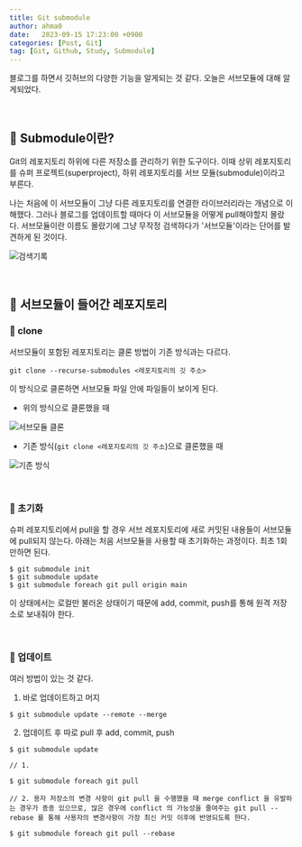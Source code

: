 ```yaml
---
title: Git submodule 
author: ahma0
date:   2023-09-15 17:23:00 +0900
categories: [Post, Git]
tag: [Git, Github, Study, Submodule]
---
```


블로그를 하면서 깃허브의 다양한 기능을 알게되는 것 같다. 오늘은 서브모듈에 대해 알게되었다.

<br>

## 📝 Submodule이란?

Git의 레포지토리 하위에 다른 저장소를 관리하기 위한 도구이다. 이때 상위 레포지토리를 슈퍼 프로젝트(superproject), 하위 레포지토리를 서브 모듈(submodule)이라고 부른다. 

나는 처음에 이 서브모듈이 그냥 다른 레포지토리를 연결한 라이브러리라는 개념으로 이해했다. 그러나 블로그를 업데이트할 때마다 이 서브모듈을 어떻게 pull해야할지 몰랐다. 서브모듈이란 이름도 몰랐기에 그냥 무작정 검색하다가 '서브모듈'이라는 단어를 발견하게 된 것이다.

![검색기록](https://github.com/ahma0/ahma0/assets/84761609/a345ccc6-f0df-4e1a-9e73-2ba0065b8e42)

<br>

## 🍥 서브모듈이 들어간 레포지토리

### 📌 clone

서브모듈이 포함된 레포지토리는 클론 방법이 기존 방식과는 다르다.

```
git clone --recurse-submodules <레포지토리의 깃 주소>
```

이 방식으로 클론하면 서브모듈 파일 안에 파일들이 보이게 된다.

- 위의 방식으로 클론했을 때

![서브모듈 클론](https://github.com/ahma0/ahma0/assets/84761609/07d7bd38-af44-4d79-979c-bb9a8741c2b1)


- 기존 방식(`git clone <레포지토리의 깃 주소`)으로 클론했을 때

![기존 방식](https://github.com/ahma0/ahma0/assets/84761609/6651b7e3-4bf4-4fa8-b2f7-5155b8658a36)

<br>

### 📌 초기화

슈퍼 레포지토리에서 pull을 할 경우 서브 레포지토리에 새로 커밋된 내용들이 서브모듈에 pull되지 않는다. 아래는 처음 서브모듈을 사용할 때 초기화하는 과정이다. 최초 1회만하면 된다.

```
$ git submodule init
$ git submodule update
$ git submodule foreach git pull origin main
```

이 상태에서는 로컬만 불러온 상태이기 때문에 add, commit, push를 통해 원격 저장소로 보내줘야 한다.

<br>

### 📌 업데이트

여러 방법이 있는 것 같다.

1. 바로 업데이트하고 머지

```
$ git submodule update --remote --merge
```

2. 업데이트 후 따로 pull 후 add, commit, push

```
$ git submodule update

// 1.

$ git submodule foreach git pull

// 2. 용자 저장소의 변경 사항이 git pull 을 수행했을 때 merge conflict 을 유발하는 경우가 종종 있으므로, 많은 경우에 conflict 의 가능성을 줄여주는 git pull --rebase 를 통해 사용자의 변경사항이 가장 최신 커밋 이후에 반영되도록 한다.

$ git submodule foreach git pull --rebase
```
